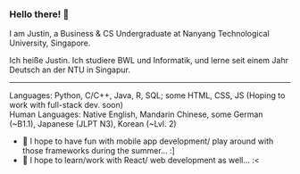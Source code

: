 ### Hello there! 👋

I am Justin, a Business & CS Undergraduate at Nanyang Technological University, Singapore. <br>

Ich heiße Justin. Ich studiere BWL und Informatik, und lerne seit einem Jahr Deutsch an der NTU in Singapur.  

---
Languages: Python, C/C++, Java, R, SQL; some HTML, CSS, JS (Hoping to work with full-stack dev. soon) <br>
Human Languages: Native English, Mandarin Chinese, some German (~B1.1), Japanese (JLPT N3), Korean (~Lvl. 2)  <br>

- 🔭 I hope to have fun with mobile app development/ play around with those frameworks during the summer... :]
- 🌱 I hope to learn/work with React/ web development as well... :<

<!--
**tdxj2020/tdxj2020** is a ✨ _special_ ✨ repository because its `README.md` (this file) appears on your GitHub profile.

Here are some ideas to get you started:

- 🔭 I’m currently working on ...
- 🌱 I’m currently learning ...
- 👯 I’m looking to collaborate on ...
- 🤔 I’m looking for help with ...
- 💬 Ask me about ...
- 📫 How to reach me: ...
- 😄 Pronouns: ...
- ⚡ Fun fact: ...
-->
